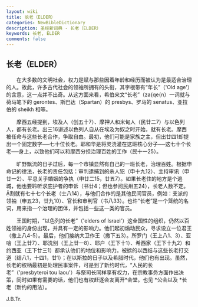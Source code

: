 ```yaml
---
layout: wiki
title: 长老（ELDER）
categories: NewBibleDictionary
description: 圣经新词典 - 长老（ELDER）
keywords: 长老, ELDER
comments: false
---
```


## 长老（ELDER）

　　在大多数的文明社会，权力是赋与那些因着年龄和经历而被认为是最适合治理的人。故此，许多古代社会的领袖所拥有的头衔，其字根带有“年长”（'Old age'）的含意，这一点并不出奇。从这方面来看，希伯来文“长老”（za{qe{n）一词就与荷马笔下的 gerontes、斯巴达（Spartan）的 presbys、罗马的 senatus、亚拉伯的 sheikh 相等。

　　摩西五经提到，埃及人（创五十7）、摩押人和米甸人（民廿二7）与以色列人，都有长老。出三16讲述以色列人自从在埃及为奴之时开始，就有长老。摩西被任命与这些长老合作，争取自由。最初，他们可能是家族之主，但出廿四1却提出一个固定数字──七十位长老。耶和华是将灵浇灌在这班核心分子──这七十个长老──身上，以致他们可以和摩西分担治理百姓的工作（民十一25）。

　　旷野飘流的日子过后，每一个市镇显然有自己的一班长老，治理百姓。根据申命记的律法，长老的责任包括：审判逮捕到的杀人犯（申十九12）、主持审讯（申廿一2）、平息关乎婚姻的争执（申廿二15，廿五7）。如果长老住的地方是个逃城，他也要聆听求庇护者的申诉（书廿4；但也参阅民卅五24），长老人数不定。割就有七十七个长老（士八14），与他们合作的是其他民间官员，例如：支派的领袖（申五23，廿九10）、官长和审判官（书八33）。也许“长老”是一个笼统的名词，用来指一个治理的团体，并包括一些这一类的官员。

　　王国时期，“以色列的长老”（'elders of Israel'）这全国性的组织，仍然以百姓领袖的身份出现，并具有一定的影响力。他们起初煽动民众，寻求设立一位君王（撒上八4-5）。最后，他们接纳大卫作王（撒下五3）。所罗门（王上八1、3）、亚哈（王上廿7）、耶洗别（王上廿一8）、耶户（王下十1）、希西家（王下十九2）和约西亚（王下廿三1）都承认他们的地位和影响力。被掳的以西结与这些长老打交道（结八1，十四1，廿1）；在以斯拉的日子以及希腊时代，他们也有出现。虽然，长老的权柄最初是处理民事案件，可是到了新约时代，“人民的长老”（'presbyteroi tou laou'）与祭司长同样享有权力，在宗教事务方面作出决策，同时如果有需要的话，他们也有权赶逐会友离开*会堂。也见 *公会以及 *长老（新约的用法）。

J.B.Tr.








